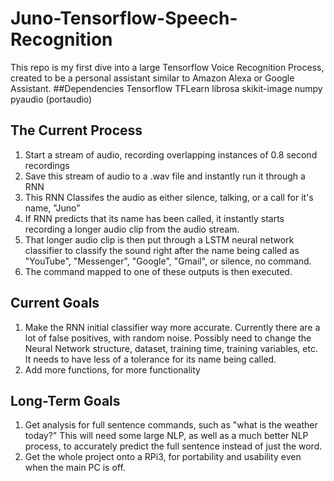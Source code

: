 # Juno-Tensorflow-Speech-Recognition

This repo is my first dive into a large Tensorflow Voice Recognition Process, created to be a personal assistant similar to Amazon Alexa or Google Assistant.
##Dependencies
Tensorflow
TFLearn
librosa
skikit-image
numpy
pyaudio (portaudio)

## The Current Process
1. Start a stream of audio, recording overlapping instances of 0.8 second recordings
2. Save this stream of audio to a .wav file and instantly run it through a RNN
3. This RNN Classifes the audio as either silence, talking, or a call for it's name, "Juno"
4. If RNN predicts that its name has been called, it instantly starts recording a longer audio clip from the audio stream.
5. That longer audio clip is then put through a LSTM neural network classifier to classify the sound right after the name being called as "YouTube", "Messenger", "Google", "Gmail", or silence, no command.
6. The command mapped to one of these outputs is then executed.

## Current Goals
1. Make the RNN initial classifier way more accurate. Currently there are a lot of false positives, with random noise. Possibly need to change the Neural Network structure, dataset, training time, training variables, etc. It needs to have less of a tolerance for its name being called.
2. Add more functions, for more functionality

## Long-Term Goals
1. Get analysis for full sentence commands, such as "what is the weather today?" This will need some large NLP, as well as a much better NLP process, to accurately predict the full sentence instead of just the word.
2. Get the whole project onto a RPi3, for portability and usability even when the main PC is off.
